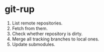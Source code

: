# git-rup

1. List remote repositories.
1. Fetch from them.
1. Check whether repository is dirty.
1. Merge all tracking branches to local ones.
1. Update submodules.
